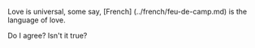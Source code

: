 Love is universal, some say, [French] (../french/feu-de-camp.md) is the language of love.

Do I agree?
Isn't it true?